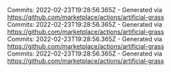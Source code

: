 Commits: 2022-02-23T19:28:56.365Z - Generated via https://github.com/marketplace/actions/artificial-grass
<br>
Commits: 2022-02-23T19:28:56.365Z - Generated via https://github.com/marketplace/actions/artificial-grass
<br>
Commits: 2022-02-23T19:28:56.365Z - Generated via https://github.com/marketplace/actions/artificial-grass
<br>
Commits: 2022-02-23T19:28:56.365Z - Generated via https://github.com/marketplace/actions/artificial-grass
<br>
